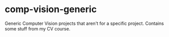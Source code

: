 # comp-vision-generic
Generic Computer Vision projects that aren't for a specific project. Contains some stuff from my CV course.
